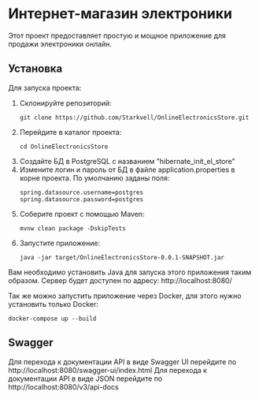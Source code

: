 # Интернет-магазин электроники

Этот проект предоставляет простую и мощное приложение для продажи электроники онлайн.
## Установка
Для запуска проекта:
1. Склонируйте репозиторий:
   ```
   git clone https://github.com/Starkvell/OnlineElectronicsStore.git
   ```
2. Перейдите в каталог проекта:
   ```
   cd OnlineElectronicsStore
   ```
3. Создайте БД в PostgreSQL с названием "hibernate_init_el_store"
4. Измените логин и пароль от БД в файле application.properties в корне проекта. По умолчанию заданы поля:
   ```
   spring.datasource.username=postgres
   spring.datasource.password=postgres
   ```
5. Соберите проект с помощью Maven:
   ```
   mvnw clean package -DskipTests
   ```
6. Запустите приложение:
   ```
   java -jar target/OnlineElectronicsStore-0.0.1-SNAPSHOT.jar
   ```
Вам необходимо установить Java для запуска этого приложения таким образом.
Сервер будет доступен по адресу: http://localhost:8080/

Так же можно запустить приложение через Docker, для этого нужно установить только Docker:
  ```
  docker-compose up --build
  ```
## Swagger
Для перехода к документации API в виде Swagger UI перейдите по http://localhost:8080/swagger-ui/index.html
Для перехода к документации API в виде JSON перейдите по http://localhost:8080/v3/api-docs
